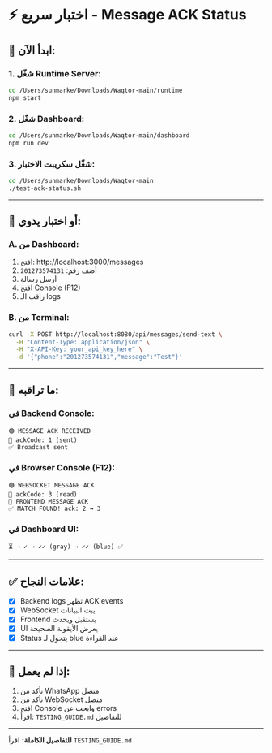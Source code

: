 # ⚡ اختبار سريع - Message ACK Status

## 🚀 **ابدأ الآن:**

### **1. شغّل Runtime Server:**
```bash
cd /Users/sunmarke/Downloads/Waqtor-main/runtime
npm start
```

### **2. شغّل Dashboard:**
```bash
cd /Users/sunmarke/Downloads/Waqtor-main/dashboard
npm run dev
```

### **3. شغّل سكريبت الاختبار:**
```bash
cd /Users/sunmarke/Downloads/Waqtor-main
./test-ack-status.sh
```

---

## 📱 **أو اختبار يدوي:**

### **A. من Dashboard:**
1. افتح: http://localhost:3000/messages
2. أضف رقم: `201273574131`
3. أرسل رسالة
4. افتح Console (F12)
5. راقب الـ logs

### **B. من Terminal:**
```bash
curl -X POST http://localhost:8080/api/messages/send-text \
  -H "Content-Type: application/json" \
  -H "X-API-Key: your_api_key_here" \
  -d '{"phone":"201273574131","message":"Test"}'
```

---

## 👀 **ما تراقبه:**

### **في Backend Console:**
```
🟢 MESSAGE ACK RECEIVED
📨 ackCode: 1 (sent)
✅ Broadcast sent
```

### **في Browser Console (F12):**
```
🟣 WEBSOCKET MESSAGE ACK
📨 ackCode: 3 (read)
🔴 FRONTEND MESSAGE ACK
✅ MATCH FOUND! ack: 2 → 3
```

### **في Dashboard UI:**
```
⏳ → ✓ → ✓✓ (gray) → ✓✓ (blue) ✅
```

---

## ✅ **علامات النجاح:**

- [x] Backend logs تظهر ACK events
- [x] WebSocket يبث البيانات
- [x] Frontend يستقبل ويحدث
- [x] UI يعرض الأيقونة الصحيحة
- [x] Status يتحول لـ blue عند القراءة

---

## 🐛 **إذا لم يعمل:**

1. تأكد من WhatsApp متصل
2. تأكد من WebSocket متصل
3. افتح Console وابحث عن errors
4. اقرأ: `TESTING_GUIDE.md` للتفاصيل

---

**للتفاصيل الكاملة:** اقرأ `TESTING_GUIDE.md`
